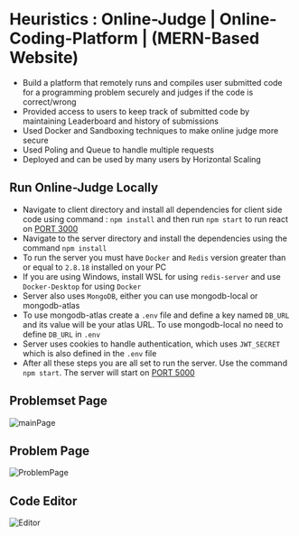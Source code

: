# Heuristics : Online-Judge | Online-Coding-Platform | (MERN-Based Website)

- Build a platform that remotely runs and compiles user submitted code for a programming problem securely and judges if the code is correct/wrong
- Provided access to users to keep track of submitted code by maintaining Leaderboard and history of submissions
- Used Docker and Sandboxing techniques to make online judge more secure
- Used Poling and Queue to handle multiple requests
- Deployed and can be used by many users by Horizontal Scaling

## Run Online-Judge Locally

- Navigate to client directory and install all dependencies for client side code using command : `npm install` and then run `npm start` to run react on [PORT 3000](https://localhost:3000)
- Navigate to the server directory and install the dependencies using the command `npm install`
- To run the server you must have `Docker` and `Redis` version greater than or equal to `2.8.18` installed on your PC
- If you are using Windows, install WSL for using `redis-server` and use `Docker-Desktop` for using `Docker`
- Server also uses `MongoDB`, either you can use mongodb-local or mongodb-atlas
- To use mongodb-atlas create a `.env` file and define a key named `DB_URL` and its value will be your atlas URL. To use mongodb-local no need to define `DB_URL` in `.env`
- Server uses cookies to handle authentication, which uses `JWT_SECRET` which is also defined in the `.env` file
- After all these steps you are all set to run the server. Use the command `npm start`. The server will start on [PORT 5000](https://localhost:5000)

## Problemset Page
![mainPage](https://github.com/user-attachments/assets/2e028c29-671c-4488-9fb4-b2180b031592)

## Problem Page
![ProblemPage](https://github.com/user-attachments/assets/be0dc23a-b335-449c-8df4-6cc1737157af)

## Code Editor
![Editor](https://github.com/user-attachments/assets/e9cc6c7c-02c4-4081-b140-0fa04ab13a9f)

